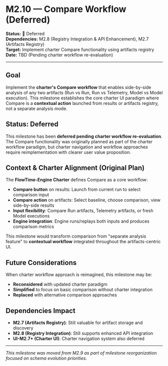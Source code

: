# M2.10 — Compare Workflow (Deferred)

**Status:** 🚫 Deferred  
**Dependencies:** M2.8 (Registry Integration & API Enhancement), M2.7 (Artifacts Registry)  
**Target:** Implement charter Compare functionality using artifacts registry  
**Date:** TBD (Pending charter workflow re-evaluation)

---

## Goal

Implement the **charter's Compare workflow** that enables side-by-side analysis of any two artifacts (Run vs Run, Run vs Telemetry, Model vs Model execution). This milestone establishes the core charter UI paradigm where Compare is a **contextual action** launched from results or artifacts registry, not a separate analysis mode.

## Status: Deferred

This milestone has been **deferred pending charter workflow re-evaluation**. The Compare functionality was originally planned as part of the charter workflow paradigm, but charter navigation and workflow approaches require reimplementation with clearer user value proposition.

## Context & Charter Alignment (Original Plan)

The **FlowTime-Engine Charter** defines Compare as a core workflow:
- **Compare button** on results: Launch from current run to select comparison input
- **Compare action** on artifacts: Select baseline, choose comparison, view side-by-side results  
- **Input flexibility**: Compare Run artifacts, Telemetry artifacts, or fresh Model executions
- **Engine integration**: Engine runs/replays both inputs and produces comparison metrics

This milestone would transform comparison from "separate analysis feature" to **contextual workflow** integrated throughout the artifacts-centric UI.

## Future Considerations

When charter workflow approach is reimagined, this milestone may be:
- **Reconsidered** with updated charter paradigm
- **Simplified** to focus on basic comparison without charter integration  
- **Replaced** with alternative comparison approaches

## Dependencies Impact

- **M2.7 (Artifacts Registry)**: Still valuable for artifact storage and discovery
- **M2.8 (Registry Integration)**: Still supports enhanced API integration
- **UI-M2.7+ (Charter UI)**: Charter navigation system also deferred

---

*This milestone was moved from M2.9 as part of milestone reorganization focused on schema evolution priorities.*